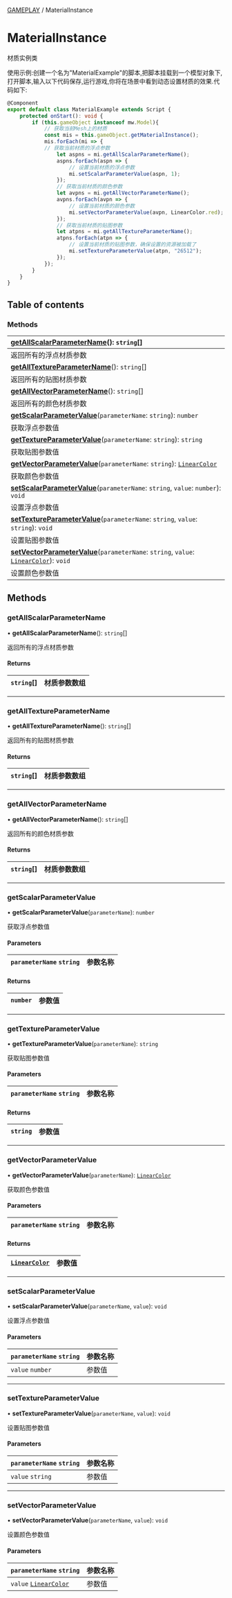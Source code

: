[GAMEPLAY](../groups/Core.GAMEPLAY.md) / MaterialInstance

# MaterialInstance <Badge type="tip" text="Class" /> <Score text="MaterialInstance" />

<span class="content-big">

材质实例类

</span>

<span style="font-size: 14px;">

使用示例:创建一个名为"MaterialExample"的脚本,把脚本挂载到一个模型对象下,打开脚本,输入以下代码保存,运行游戏,你将在场景中看到动态设置材质的效果.代码如下:

</span>

```ts
@Component
export default class MaterialExample extends Script {
    protected onStart(): void {
        if (this.gameObject instanceof mw.Model){
            // 获取当前Mesh上的材质
            const mis = this.gameObject.getMaterialInstance();
            mis.forEach(mi => {
            // 获取当前材质的浮点参数
                let aspns = mi.getAllScalarParameterName();
                aspns.forEach(aspn => {
                    // 设置当前材质的浮点参数
                    mi.setScalarParameterValue(aspn, 1);
                });
                // 获取当前材质的颜色参数
                let avpns = mi.getAllVectorParameterName();
                avpns.forEach(avpn => {
                    // 设置当前材质的颜色参数
                    mi.setVectorParameterValue(avpn, LinearColor.red);
                });
                // 获取当前材质的贴图参数
                let atpns = mi.getAllTextureParameterName();
                atpns.forEach(atpn => {
                    // 设置当前材质的贴图参数，确保设置的资源被加载了
                    mi.setTextureParameterValue(atpn, "26512");
                });
            });
        }
    }
}
```

## Table of contents

### Methods <Score text="Methods" /> 
| **[getAllScalarParameterName](mw.MaterialInstance.md#getallscalarparametername)**(): `string`[]  |
| :-----|
| 返回所有的浮点材质参数|
| **[getAllTextureParameterName](mw.MaterialInstance.md#getalltextureparametername)**(): `string`[]  |
| 返回所有的贴图材质参数|
| **[getAllVectorParameterName](mw.MaterialInstance.md#getallvectorparametername)**(): `string`[]  |
| 返回所有的颜色材质参数|
| **[getScalarParameterValue](mw.MaterialInstance.md#getscalarparametervalue)**(`parameterName`: `string`): `number`  |
| 获取浮点参数值|
| **[getTextureParameterValue](mw.MaterialInstance.md#gettextureparametervalue)**(`parameterName`: `string`): `string`  |
| 获取贴图参数值|
| **[getVectorParameterValue](mw.MaterialInstance.md#getvectorparametervalue)**(`parameterName`: `string`): [`LinearColor`](mw.LinearColor.md)  |
| 获取颜色参数值|
| **[setScalarParameterValue](mw.MaterialInstance.md#setscalarparametervalue)**(`parameterName`: `string`, `value`: `number`): `void`  |
| 设置浮点参数值|
| **[setTextureParameterValue](mw.MaterialInstance.md#settextureparametervalue)**(`parameterName`: `string`, `value`: `string`): `void`  |
| 设置贴图参数值|
| **[setVectorParameterValue](mw.MaterialInstance.md#setvectorparametervalue)**(`parameterName`: `string`, `value`: [`LinearColor`](mw.LinearColor.md)): `void`  |
| 设置颜色参数值|

## Methods

### getAllScalarParameterName <Score text="getAllScalarParameterName" /> 

• **getAllScalarParameterName**(): `string`[] 

返回所有的浮点材质参数

#### Returns

| `string`[] | 材质参数数组 |
| :------ | :------ |


___

### getAllTextureParameterName <Score text="getAllTextureParameterName" /> 

• **getAllTextureParameterName**(): `string`[] 

返回所有的贴图材质参数

#### Returns

| `string`[] | 材质参数数组 |
| :------ | :------ |


___

### getAllVectorParameterName <Score text="getAllVectorParameterName" /> 

• **getAllVectorParameterName**(): `string`[] 

返回所有的颜色材质参数

#### Returns

| `string`[] | 材质参数数组 |
| :------ | :------ |


___

### getScalarParameterValue <Score text="getScalarParameterValue" /> 

• **getScalarParameterValue**(`parameterName`): `number` 

获取浮点参数值

#### Parameters

| `parameterName` `string` |  参数名称 |
| :------ | :------ |

#### Returns

| `number` | 参数值 |
| :------ | :------ |


___

### getTextureParameterValue <Score text="getTextureParameterValue" /> 

• **getTextureParameterValue**(`parameterName`): `string` 

获取贴图参数值

#### Parameters

| `parameterName` `string` |  参数名称 |
| :------ | :------ |

#### Returns

| `string` | 参数值 |
| :------ | :------ |


___

### getVectorParameterValue <Score text="getVectorParameterValue" /> 

• **getVectorParameterValue**(`parameterName`): [`LinearColor`](mw.LinearColor.md) 

获取颜色参数值

#### Parameters

| `parameterName` `string` |  参数名称 |
| :------ | :------ |

#### Returns

| [`LinearColor`](mw.LinearColor.md) | 参数值 |
| :------ | :------ |


___

### setScalarParameterValue <Score text="setScalarParameterValue" /> 

• **setScalarParameterValue**(`parameterName`, `value`): `void` 

设置浮点参数值

#### Parameters

| `parameterName` `string` |  参数名称 |
| :------ | :------ |
| `value` `number` |  参数值 |



___

### setTextureParameterValue <Score text="setTextureParameterValue" /> 

• **setTextureParameterValue**(`parameterName`, `value`): `void` 

设置贴图参数值

#### Parameters

| `parameterName` `string` |  参数名称 |
| :------ | :------ |
| `value` `string` |  参数值 |



___

### setVectorParameterValue <Score text="setVectorParameterValue" /> 

• **setVectorParameterValue**(`parameterName`, `value`): `void` 

设置颜色参数值

#### Parameters

| `parameterName` `string` |  参数名称 |
| :------ | :------ |
| `value` [`LinearColor`](mw.LinearColor.md) |  参数值 |


